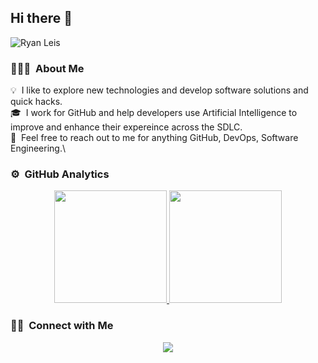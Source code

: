 ## Hi there 👋

<!--
**ryanleis/ryanleis** is a ✨ _special_ ✨ repository because its `README.md` (this file) appears on your GitHub profile.

Here are some ideas to get you started:

 🔭 I’m currently working on ...
- 🌱 I’m currently learning ...
- 👯 I’m looking to collaborate on ...
- 🤔 I’m looking for help with ...
- 💬 Ask me about ...
- 📫 How to reach me: ...
- 😄 Pronouns: ...
- ⚡ Fun fact: ...
-->

![Ryan Leis](https://raw.githubusercontent.com/ryanleis/ryanleis/master/assets/Banner.jpg)

### 👨🏻‍💻 &nbsp;About Me

💡 &nbsp;I like to explore new technologies and develop software solutions and quick hacks.\
🎓 &nbsp;I work for GitHub and help developers use Artificial Intelligence to improve and enhance their expereince across the SDLC.\
💬 &nbsp;Feel free to reach out to me for anything GitHub, DevOps, Software Engineering.\



### ⚙️ &nbsp;GitHub Analytics

<p align="center">
<a href="https://github.com/ryanleis">
  <img height="180em" src="https://github-readme-stats-eight-theta.vercel.app/api?username=ryanleis&show_icons=true&theme=algolia&include_all_commits=true&count_private=true"/>
  <img height="180em" src="https://github-readme-stats-eight-theta.vercel.app/api/top-langs/?username=ryanleis&layout=compact&langs_count=8&theme=algolia"/>
</a>
</p>

### 🤝🏻 &nbsp;Connect with Me

<p align="center">
<a href="https://linkedin.com/in/ryanleis"><img src="https://img.shields.io/badge/-Ryan%20C%20Leis-0077B5?style=flat&logo=Linkedin&logoColor=white"/></a>

</p>
